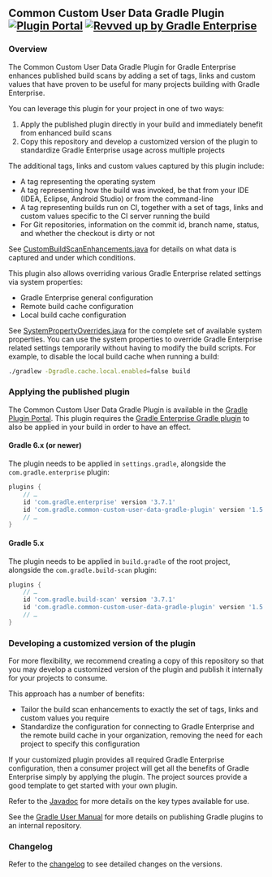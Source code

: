 ## Common Custom User Data Gradle Plugin [![Plugin Portal](https://img.shields.io/maven-metadata/v?metadataUrl=https://plugins.gradle.org/m2/com/gradle/common-custom-user-data-gradle-plugin/maven-metadata.xml&label=Plugin%20Portal)](https://plugins.gradle.org/plugin/com.gradle.common-custom-user-data-gradle-plugin) [![Revved up by Gradle Enterprise](https://img.shields.io/badge/Revved%20up%20by-Gradle%20Enterprise-06A0CE?logo=Gradle&labelColor=02303A)](https://ge.gradle.org/scans)

### Overview

The Common Custom User Data Gradle Plugin for Gradle Enterprise enhances published build scans
by adding a set of tags, links and custom values that have proven to be useful for many projects building with Gradle Enterprise.

You can leverage this plugin for your project in one of two ways:
1. Apply the published plugin directly in your build and immediately benefit from enhanced build scans
2. Copy this repository and develop a customized version of the plugin to standardize Gradle Enterprise usage across multiple projects

The additional tags, links and custom values captured by this plugin include:
- A tag representing the operating system
- A tag representing how the build was invoked, be that from your IDE (IDEA, Eclipse, Android Studio) or from the command-line
- A tag representing builds run on CI, together with a set of tags, links and custom values specific to the CI server running the build
- For Git repositories, information on the commit id, branch name, status, and whether the checkout is dirty or not

See [CustomBuildScanEnhancements.java](./src/main/java/com/gradle/CustomBuildScanEnhancements.java) for details on what data is
captured and under which conditions.

This plugin also allows overriding various Gradle Enterprise related settings via system properties:
- Gradle Enterprise general configuration
- Remote build cache configuration
- Local build cache configuration

See [SystemPropertyOverrides.java](./src/main/java/com/gradle/SystemPropertyOverrides.java) for the complete set of available
system properties. You can use the system properties to override Gradle Enterprise related settings temporarily without having
to modify the build scripts. For example, to disable the local build cache when running a build:

```bash
./gradlew -Dgradle.cache.local.enabled=false build
```

### Applying the published plugin

The Common Custom User Data Gradle Plugin is available in the [Gradle Plugin Portal](https://plugins.gradle.org/plugin/com.gradle.common-custom-user-data-gradle-plugin). This plugin
requires the [Gradle Enterprise Gradle plugin](https://plugins.gradle.org/plugin/com.gradle.enterprise) to also be applied in your build in order to have an effect.

#### Gradle 6.x (or newer)

The plugin needs to be applied in `settings.gradle`, alongside the `com.gradle.enterprise` plugin:

```groovy
plugins {
    // …
    id 'com.gradle.enterprise' version '3.7.1'
    id 'com.gradle.common-custom-user-data-gradle-plugin' version '1.5'
    // …
}
```

#### Gradle 5.x

The plugin needs to be applied in `build.gradle` of the root project, alongside the `com.gradle.build-scan` plugin:

```groovy
plugins {
    // …
    id 'com.gradle.build-scan' version '3.7.1'
    id 'com.gradle.common-custom-user-data-gradle-plugin' version '1.5'
    // …
}
```

### Developing a customized version of the plugin

For more flexibility, we recommend creating a copy of this repository so that you may develop a customized version of the plugin and publish it internally for your projects to consume.

This approach has a number of benefits:
- Tailor the build scan enhancements to exactly the set of tags, links and custom values you require
- Standardize the configuration for connecting to Gradle Enterprise and the remote build cache in your organization, removing the need for each project to specify this configuration

If your customized plugin provides all required Gradle Enterprise configuration, then a consumer project will get all the benefits of Gradle Enterprise simply by applying the plugin. The
project sources provide a good template to get started with your own plugin.

Refer to the [Javadoc](https://docs.gradle.com/enterprise/gradle-plugin/api/) for more details on the key types available for use.

See the [Gradle User Manual](https://docs.gradle.org/current/userguide/publishing_gradle_plugins.html#custom-plugin-repositories) for more details on publishing Gradle plugins to an internal repository.

### Changelog

Refer to the [changelog](https://github.com/gradle/gradle-enterprise-build-config-samples/blob/master/common-custom-user-data-gradle-plugin/CHANGELOG.md) to see detailed changes on the versions.
